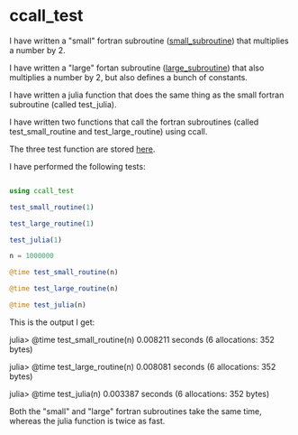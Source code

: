 # ccall_test

I have written a "small" fortran subroutine ([small_subroutine](https://github.com/jmgnve/ccall_test.jl/blob/master/deps/small_routine.f90)) that multiplies a number by 2.

I have written a "large" fortan subroutine ([large_subroutine](https://github.com/jmgnve/ccall_test.jl/blob/master/deps/large_routine.f90)) that also multiplies a number by 2, but also defines a bunch of constants.

I have written a julia function that does the same thing as the small fortran subroutine (called test_julia).

I have written two functions that call the fortran subroutines (called test_small_routine and test_large_routine) using ccall.

The three test function are stored [here](https://github.com/jmgnve/ccall_test.jl/blob/master/src/ccall_test.jl).

I have performed the following tests:

```julia

using ccall_test

test_small_routine(1)

test_large_routine(1)

test_julia(1)

n = 1000000

@time test_small_routine(n)

@time test_large_routine(n)

@time test_julia(n)

```

This is the output I get:


julia> @time test_small_routine(n)
  0.008211 seconds (6 allocations: 352 bytes)

julia> @time test_large_routine(n)
  0.008081 seconds (6 allocations: 352 bytes)

julia> @time test_julia(n)
  0.003387 seconds (6 allocations: 352 bytes)

Both the "small" and "large" fortran subroutines take the same time, whereas the julia function is twice as fast.

